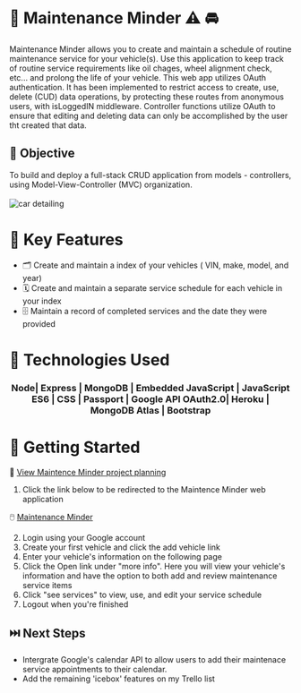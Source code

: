 # 🔧 Maintenance Minder  ⚠️ 🚘
Maintenance Minder allows you to create and maintain a schedule of routine maintenance service for your vehicle(s).
Use this application to keep track of routine  service requirements like  oil chages, wheel alignment check, etc... and prolong the life of your vehicle.
This web app utilizes OAuth authentication. It has been implemented to restrict access to create, use, delete (CUD) data operations, by protecting these routes from anonymous users, with isLoggedIN middleware. Controller functions utilize OAuth to ensure that editing and deleting data can only be accomplished by the user tht created that data. 

## 🎯 Objective 

To build and deploy a full-stack CRUD application from models - controllers, using Model-View-Controller (MVC) organization.
<br/>
<br/>
![car detailing](https://i.imgur.com/Y1TEByX.png)
<br/>
# 🔑 Key Features
* 🗂️ Create and maintain a index of your vehicles ( VIN, make, model, and year)
* 🗓️ Create and maintain a separate service schedule for each vehicle in your index
* 🗄️ Maintain a record of completed services and the date they were provided

# 💾 Technologies Used
<h3 align="center"> Node|  Express  |  MongoDB  |  Embedded JavaScript  |   JavaScript ES6  |  CSS  |   Passport  |   Google API OAuth2.0|    Heroku  |     MongoDB Atlas  |  Bootstrap</h3>


# 🏁 Getting  Started

 👀 [ View Maintence Minder project planning](https://trello.com/b/7PL5xh5Y/car-maintenace)

1. Click the link below to be redirected to the Maintence Minder web application

🖱️ [Maintenance Minder](https://maintenance-minder.herokuapp.com/)

2. Login using your Google account
3. Create your first vehicle and click the add vehicle link
4. Enter your vehicle's information on the following page
5. Click the Open link under "more info". Here you will  view your vehicle's information and have the option to both add and review maintenance service items
6. Click "see services" to view, use, and edit your service schedule
7. Logout when you're finished


## ⏭️ Next Steps
* Intergrate Google's calendar API  to allow users to add their maintenace service appointments to their calendar.
* Add the remaining 'icebox' features on my Trello list

 



